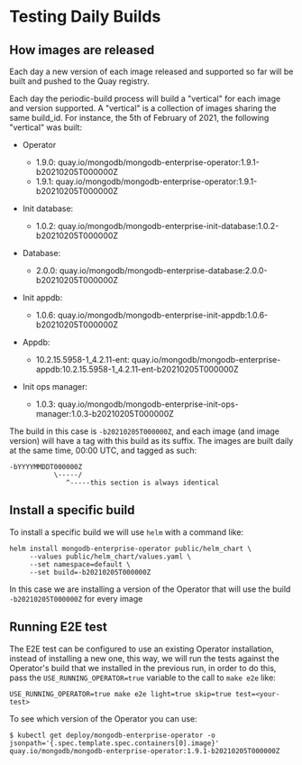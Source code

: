 # Testing Daily Builds

## How images are released

Each day a new version of each image released and supported so far will be built
and pushed to the Quay registry.

Each day the periodic-build process will build a "vertical" for each image and
version supported. A "vertical" is a collection of images sharing the same
build_id. For instance, the 5th of February of 2021, the following "vertical"
was built:

* Operator
  * 1.9.0: quay.io/mongodb/mongodb-enterprise-operator:1.9.1-b20210205T000000Z
  * 1.9.1: quay.io/mongodb/mongodb-enterprise-operator:1.9.1-b20210205T000000Z
  
* Init database:
  * 1.0.2: quay.io/mongodb/mongodb-enterprise-init-database:1.0.2-b20210205T000000Z

* Database:
  * 2.0.0: quay.io/mongodb/mongodb-enterprise-database:2.0.0-b20210205T000000Z

* Init appdb:
  * 1.0.6: quay.io/mongodb/mongodb-enterprise-init-appdb:1.0.6-b20210205T000000Z
  
* Appdb:
  * 10.2.15.5958-1\_4.2.11-ent: quay.io/mongodb/mongodb-enterprise-appdb:10.2.15.5958-1\_4.2.11-ent-b20210205T000000Z
  
* Init ops manager:
  * 1.0.3: quay.io/mongodb/mongodb-enterprise-init-ops-manager:1.0.3-b20210205T000000Z


The build in this case is `-b20210205T000000Z`, and each image (and image
version) will have a tag with this build as its suffix. The images are built
daily at the same time, 00:00 UTC, and tagged as such:

    -bYYYYMMDDT000000Z
               \-----/
                  ^-----this section is always identical

## Install a specific build

To install a specific build we will use `helm` with a command like:

    helm install mongodb-enterprise-operator public/helm_chart \
         --values public/helm_chart/values.yaml \
         --set namespace=default \
         --set build=-b20210205T000000Z

In this case we are installing a version of the Operator that will use the build
`-b20210205T000000Z` for every image

## Running E2E test

The E2E test can be configured to use an existing Operator installation, instead
of installing a new one, this way, we will run the tests against the Operator's
build that we installed in the previous run, in order to do this, pass the
`USE_RUNNING_OPERATOR=true` variable to the call to `make e2e` like:

    USE_RUNNING_OPERATOR=true make e2e light=true skip=true test=<your-test>

To see which version of the Operator you can use:

    $ kubectl get deploy/mongodb-enterprise-operator -o jsonpath='{.spec.template.spec.containers[0].image}'
    quay.io/mongodb/mongodb-enterprise-operator:1.9.1-b20210205T000000Z
